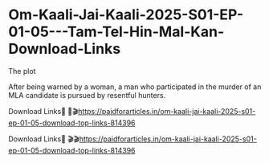 # Om-Kaali-Jai-Kaali-2025-S01-EP-01-05---Tam-Tel-Hin-Mal-Kan-Download-Links

The plot 

After being warned by a woman, a man who participated in the murder of an MLA candidate is pursued by resentful hunters.

Download Links🔗 🎥🎬https://paidforarticles.in/om-kaali-jai-kaali-2025-s01-ep-01-05-download-top-links-814396

Download Links🔗 🎬🎬https://paidforarticles.in/om-kaali-jai-kaali-2025-s01-ep-01-05-download-top-links-814396
